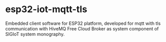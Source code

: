# esp32-iot-mqtt-tls
Embedded client software for ESP32 platform, developed for mqtt with tls communication with HiveMQ Free Cloud Broker as system component of SIGIoT system monography.
